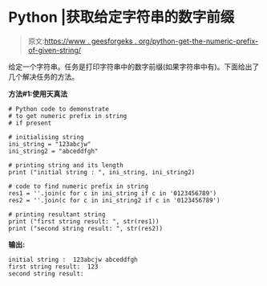 # Python |获取给定字符串的数字前缀

> 原文:[https://www . geesforgeks . org/python-get-the-numeric-prefix-of-given-string/](https://www.geeksforgeeks.org/python-get-the-numeric-prefix-of-given-string/)

给定一个字符串。任务是打印字符串中的数字前缀(如果字符串中有)。下面给出了几个解决任务的方法。

**方法#1:使用天真法**

```
# Python code to demonstrate
# to get numeric prefix in string
# if present

# initialising string
ini_string = "123abcjw"
ini_string2 = "abceddfgh"

# printing string and its length
print ("initial string : ", ini_string, ini_string2)

# code to find numeric prefix in string
res1 = ''.join(c for c in ini_string if c in '0123456789')
res2 = ''.join(c for c in ini_string2 if c in '0123456789')

# printing resultant string
print ("first string result: ", str(res1))
print ("second string result: ", str(res2))
```

**输出:**

```
initial string :  123abcjw abceddfgh
first string result:  123
second string result:

```
